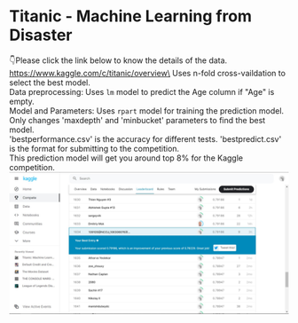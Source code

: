 # Titanic - Machine Learning from Disaster
👇Please click the link below to know the details of the data.\
https://www.kaggle.com/c/titanic/overview\
Uses n-fold cross-vaildation to select the best model.\
Data preprocessing: Uses ```lm``` model to predict the Age column if "Age" is empty.\
Model and Parameters: Uses ```rpart``` model for training the prediction model. Only changes 'maxdepth' and 'minbucket' parameters to find the best model.\
'bestperformance.csv' is the accuracy for different tests. 'bestpredict.csv' is the format for submitting to the competition.\
This prediction model will get you around top 8% for the Kaggle competition. 
![kaggle_score](kaggle_score.jpg)